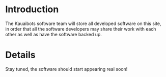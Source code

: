 # Introduction #

The Kauaibots software team will store all developed software on this site, in order that all the software developers may share their work with each other as well as have the software backed up.

# Details #

Stay tuned, the software should start appearing real soon!